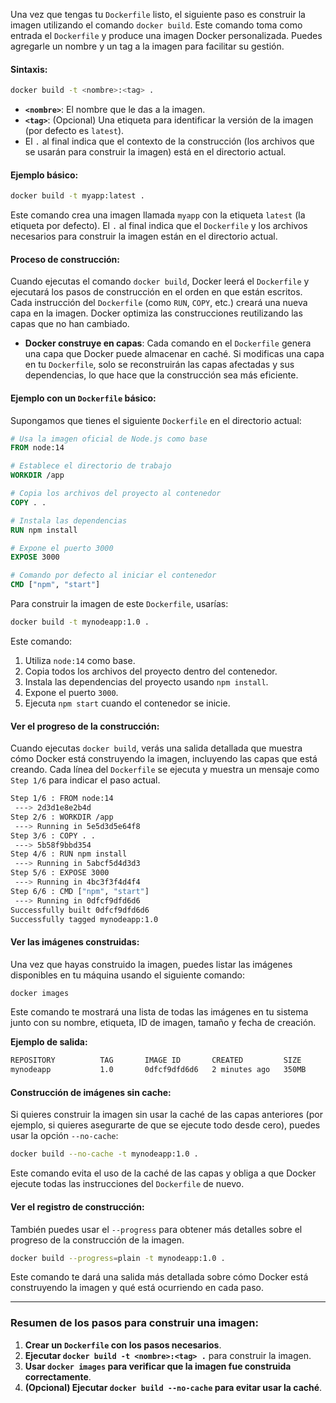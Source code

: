 
Una vez que tengas tu `Dockerfile` listo, el siguiente paso es construir la imagen utilizando el comando `docker build`. Este comando toma como entrada el `Dockerfile` y produce una imagen Docker personalizada. Puedes agregarle un nombre y un tag a la imagen para facilitar su gestión.

#### **Sintaxis:**
```bash
docker build -t <nombre>:<tag> .
```
- **`<nombre>`**: El nombre que le das a la imagen.
- **`<tag>`**: (Opcional) Una etiqueta para identificar la versión de la imagen (por defecto es `latest`).
- El `.` al final indica que el contexto de la construcción (los archivos que se usarán para construir la imagen) está en el directorio actual.

#### **Ejemplo básico:**
```bash
docker build -t myapp:latest .
```
Este comando crea una imagen llamada `myapp` con la etiqueta `latest` (la etiqueta por defecto). El `.` al final indica que el `Dockerfile` y los archivos necesarios para construir la imagen están en el directorio actual.

#### **Proceso de construcción:**
Cuando ejecutas el comando `docker build`, Docker leerá el `Dockerfile` y ejecutará los pasos de construcción en el orden en que están escritos. Cada instrucción del `Dockerfile` (como `RUN`, `COPY`, etc.) creará una nueva capa en la imagen. Docker optimiza las construcciones reutilizando las capas que no han cambiado.

- **Docker construye en capas**: Cada comando en el `Dockerfile` genera una capa que Docker puede almacenar en caché. Si modificas una capa en tu `Dockerfile`, solo se reconstruirán las capas afectadas y sus dependencias, lo que hace que la construcción sea más eficiente.

#### **Ejemplo con un `Dockerfile` básico:**

Supongamos que tienes el siguiente `Dockerfile` en el directorio actual:

```dockerfile
# Usa la imagen oficial de Node.js como base
FROM node:14

# Establece el directorio de trabajo
WORKDIR /app

# Copia los archivos del proyecto al contenedor
COPY . .

# Instala las dependencias
RUN npm install

# Expone el puerto 3000
EXPOSE 3000

# Comando por defecto al iniciar el contenedor
CMD ["npm", "start"]
```

Para construir la imagen de este `Dockerfile`, usarías:

```bash
docker build -t mynodeapp:1.0 .
```

Este comando:
1. Utiliza `node:14` como base.
2. Copia todos los archivos del proyecto dentro del contenedor.
3. Instala las dependencias del proyecto usando `npm install`.
4. Expone el puerto `3000`.
5. Ejecuta `npm start` cuando el contenedor se inicie.

#### **Ver el progreso de la construcción:**

Cuando ejecutas `docker build`, verás una salida detallada que muestra cómo Docker está construyendo la imagen, incluyendo las capas que está creando. Cada línea del `Dockerfile` se ejecuta y muestra un mensaje como `Step 1/6` para indicar el paso actual.

```bash
Step 1/6 : FROM node:14
 ---> 2d3d1e8e2b4d
Step 2/6 : WORKDIR /app
 ---> Running in 5e5d3d5e64f8
Step 3/6 : COPY . .
 ---> 5b58f9bbd354
Step 4/6 : RUN npm install
 ---> Running in 5abcf5d4d3d3
Step 5/6 : EXPOSE 3000
 ---> Running in 4bc3f3f4d4f4
Step 6/6 : CMD ["npm", "start"]
 ---> Running in 0dfcf9dfd6d6
Successfully built 0dfcf9dfd6d6
Successfully tagged mynodeapp:1.0
```

#### **Ver las imágenes construidas:**

Una vez que hayas construido la imagen, puedes listar las imágenes disponibles en tu máquina usando el siguiente comando:

```bash
docker images
```

Este comando te mostrará una lista de todas las imágenes en tu sistema junto con su nombre, etiqueta, ID de imagen, tamaño y fecha de creación.

**Ejemplo de salida:**

```bash
REPOSITORY          TAG       IMAGE ID       CREATED         SIZE
mynodeapp           1.0       0dfcf9dfd6d6   2 minutes ago   350MB
```

#### **Construcción de imágenes sin cache:**

Si quieres construir la imagen sin usar la caché de las capas anteriores (por ejemplo, si quieres asegurarte de que se ejecute todo desde cero), puedes usar la opción `--no-cache`:

```bash
docker build --no-cache -t mynodeapp:1.0 .
```

Este comando evita el uso de la caché de las capas y obliga a que Docker ejecute todas las instrucciones del `Dockerfile` de nuevo.

#### **Ver el registro de construcción:**

También puedes usar el `--progress` para obtener más detalles sobre el progreso de la construcción de la imagen.

```bash
docker build --progress=plain -t mynodeapp:1.0 .
```

Este comando te dará una salida más detallada sobre cómo Docker está construyendo la imagen y qué está ocurriendo en cada paso.

---

### **Resumen de los pasos para construir una imagen:**
1. **Crear un `Dockerfile` con los pasos necesarios**.
2. **Ejecutar `docker build -t <nombre>:<tag> .`** para construir la imagen.
3. **Usar `docker images` para verificar que la imagen fue construida correctamente**.
4. **(Opcional) Ejecutar `docker build --no-cache` para evitar usar la caché**.
